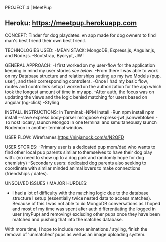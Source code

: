 PROJECT 4 | MeetPup

Heroku: https://meetpup.herokuapp.com
---------------------------------
CONCEPT: Tinder for dog playdates. An app  made for dog owners to find man's best friend their own best friend. 

TECHNOLOGIES USED:
-MEAN STACK: MongoDB, Express.js, Angular.js, and Node.js.
-Bootstrap, Bycrypt, JWT

GENERAL APPROACH:
-I first worked on my user-flow for the application keeping in mind my user stories *see below*. 
-From there I was able to work on my Database structure and relationships setting up my two Models (pup, user), and their corresponding controllers. 
-Once I had my basic flow, routes and controllers setup I worked on the authorization for the app which took the longest amount of time in my app. 
-After auth, the focus was on updating the views and the logic behind matching for users based on angular (ng-click)
-Styling

INSTALL INSTRUCTIONS:
In Terminal:
-NPM Install
-Run npm install npm install --save express body-parser mongoose express-jwt jsonwebtoken
-To host locally, launch Mongod in one terminal and simultaneously launch Nodemon in another terminal window.

USER FLOW:
Wireframes:https://ninjamock.com/s/N2QFD

USER STORIES:
  -Primary user is a dedicated  pup mom/dad who wants to find other local pup parents similar to themselves to have their dog play with.  (no need to show up to a dog park and randomly hope for dog chemistry)
  -Secondary users: dedicated dog parents also seeking to coordinate with similar minded animal lovers to make connections (friendships / dates).

UNSOLVED ISSUES / MAJOR HURDLES:
- I had a lot of difficulty with the matching logic due to the database structure I setup (essentially twice nested data to access matches). Because of this I was not able to do MongoDB conversations as I hoped and most of my time was spent after auth differentiating the logged in user (myPup) and removing/ excluding other pups once they have been matched and pushing that into the matches database. 

With more time,  I hope to include more animations / styling, finish the removal of 'unmatched' pups as well as an image uploading system. 


